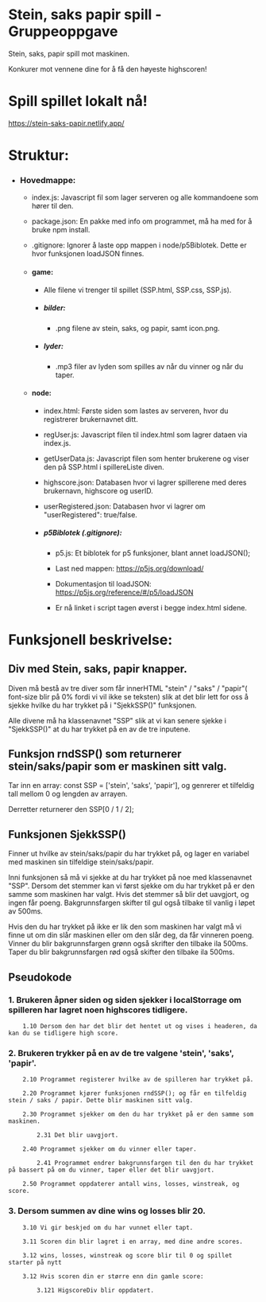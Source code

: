 # Stein, saks papir spill - Gruppeoppgave
Stein, saks, papir spill mot maskinen.

Konkurer mot vennene dine for å få den høyeste highscoren!

# Spill spillet lokalt nå!
https://stein-saks-papir.netlify.app/

# Struktur:

* ### Hovedmappe:
    * index.js: Javascript fil som lager serveren og alle kommandoene som hører til den. 

    * package.json: En pakke med info om programmet, må ha med for å bruke npm install.

    * .gitignore: Ignorer å laste opp mappen i node/p5Biblotek. Dette er hvor funksjonen loadJSON finnes.

    * #### game:
        * Alle filene vi trenger til spillet (SSP.html, SSP.css, SSP.js).

        * ##### bilder:
            * .png filene av stein, saks, og papir, samt icon.png.

        * ##### lyder:
            * .mp3 filer av lyden som spilles av når du vinner og når du taper.

    * #### node:
        * index.html: Første siden som lastes av serveren, hvor du registrerer brukernavnet ditt.

        * regUser.js: Javascript filen til index.html som lagrer dataen via index.js.

        * getUserData.js: Javascript filen som henter brukerene og viser den på SSP.html i spillereListe diven. 

        * highscore.json: Databasen hvor vi lagrer spillerene med deres brukernavn, highscore og userID. 

        * userRegistered.json: Databasen hvor vi lagrer om "userRegistered": true/false. 

        * ##### p5Biblotek (.gitignore): 
            * p5.js: Et biblotek for p5 funksjoner, blant annet loadJSON(); 
            
            * Last ned mappen: https://p5js.org/download/

            * Dokumentasjon til loadJSON: https://p5js.org/reference/#/p5/loadJSON

            * Er nå linket i script tagen øverst i begge index.html sidene. 


# Funksjonell beskrivelse:

## Div med Stein, saks, papir knapper. 
Diven må bestå av tre diver som får innerHTML "stein" / "saks" / "papir"( font-size blir på 0% fordi vi vil ikke se teksten) slik at det blir lett for oss å sjekke hvilke du har trykket på i "SjekkSSP()" funksjonen.

Alle divene må ha klassenavnet "SSP" slik at vi kan senere sjekke i "SjekkSSP()" at du har trykket på en av de tre inputene. 

## Funksjon rndSSP() som returnerer stein/saks/papir som er maskinen sitt valg. 
Tar inn en array: const SSP = ['stein', 'saks', 'papir'], og genrerer et tilfeldig tall mellom 0 og lengden av arrayen. 

Derretter returnerer den SSP[0 / 1 / 2];

## Funksjonen SjekkSSP() 
Finner ut hvilke av stein/saks/papir du har trykket på, og lager en variabel med maskinen sin tilfeldige stein/saks/papir. 

Inni funksjonen så må vi sjekke at du har trykket på noe med klassenavnet "SSP".
Dersom det stemmer kan vi først sjekke om du har trykket på er den samme som maskinen har valgt. Hvis det stemmer så blir det uavgjort, og ingen får poeng. Bakgrunnsfargen skifter til gul også tilbake til vanlig i løpet av 500ms. 

Hvis den du har trykket på ikke er lik den som maskinen har valgt må vi finne ut om din slår maskinen eller om den slår deg, da får vinneren poeng. Vinner du blir bakgrunnsfargen grønn også skrifter den tilbake ila 500ms. Taper du blir bakgrunnsfargen rød også skifter den tilbake ila 500ms. 

## Pseudokode
### 1. Brukeren åpner siden og siden sjekker i localStorrage om spilleren har lagret noen highscores tidligere. 

        1.10 Dersom den har det blir det hentet ut og vises i headeren, da kan du se tidligere high score. 

### 2. Brukeren trykker på en av de tre valgene 'stein', 'saks', 'papir'.
        2.10 Programmet registerer hvilke av de spilleren har trykket på.

        2.20 Programmet kjører funksjonen rndSSP(); og får en tilfeldig stein / saks / papir. Dette blir maskinen sitt valg. 

        2.30 Programmet sjekker om den du har trykket på er den samme som maskinen.

            2.31 Det blir uavgjort. 

        2.40 Programmet sjekker om du vinner eller taper. 

            2.41 Programmet endrer bakgrunnsfargen til den du har trykket på bassert på om du vinner, taper eller det blir uavgjort. 

        2.50 Programmet oppdaterer antall wins, losses, winstreak, og score. 

### 3. Dersom summen av dine wins og losses blir 20. 
        3.10 Vi gir beskjed om du har vunnet eller tapt. 

        3.11 Scoren din blir lagret i en array, med dine andre scores. 

        3.12 wins, losses, winstreak og score blir til 0 og spillet starter på nytt

        3.12 Hvis scoren din er større enn din gamle score:

            3.121 HigscoreDiv blir oppdatert. 